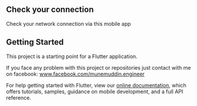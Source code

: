 ## Check your connection

Check your network connection via this mobile app

## Getting Started

This project is a starting point for a Flutter application.


If you face any problem with this project or repositories just contact with me on facebook: www.facebook.com/munemuddin.engineer

For help getting started with Flutter, view our
[online documentation](https://flutter.dev/docs), which offers tutorials,
samples, guidance on mobile development, and a full API reference.
